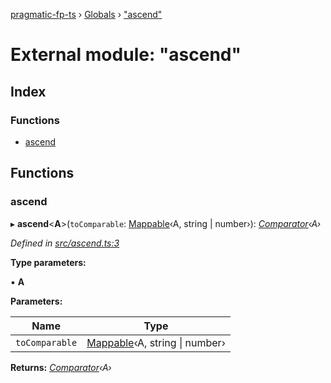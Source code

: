 [pragmatic-fp-ts](../README.md) › [Globals](../globals.md) › ["ascend"](_ascend_.md)

# External module: "ascend"

## Index

### Functions

* [ascend](_ascend_.md#ascend)

## Functions

###  ascend

▸ **ascend**<**A**>(`toComparable`: [Mappable](_types_.md#mappable)‹A, string | number›): *[Comparator](_types_.md#comparator)‹A›*

*Defined in [src/ascend.ts:3](https://github.com/hermann-p/pragmatic-fp-ts/blob/6562256/src/ascend.ts#L3)*

**Type parameters:**

▪ **A**

**Parameters:**

Name | Type |
------ | ------ |
`toComparable` | [Mappable](_types_.md#mappable)‹A, string &#124; number› |

**Returns:** *[Comparator](_types_.md#comparator)‹A›*
